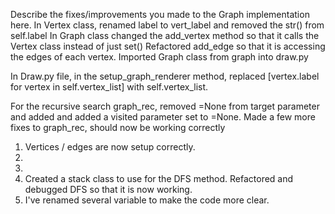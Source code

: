 Describe the fixes/improvements you made to the Graph implementation here.
In Vertex class, renamed label to vert_label and removed the str() from self.label
In Graph class changed the add_vertex method so that it calls the Vertex class instead of just set()
Refactored add_edge so that it is accessing the edges of each vertex.
Imported Graph class from graph into draw.py

In Draw.py file, in the setup_graph_renderer method, replaced [vertex.label for vertex in self.vertex_list] with self.vertex_list.

For the recursive search graph_rec, removed =None from target parameter and added and added a visited parameter set to =None.  Made a few more fixes to graph_rec, should now be working correctly

1. Vertices / edges are now setup correctly.
2. 
3. 
4. Created a stack class to use for the DFS method.  Refactored and debugged DFS so that it is now working.
5. I've renamed several variable to make the code more clear.